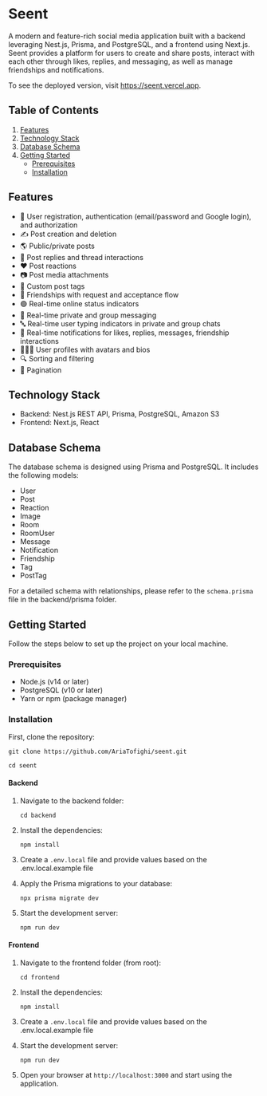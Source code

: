 # Seent

A modern and feature-rich social media application built with a backend leveraging Nest.js, Prisma, and PostgreSQL, and a frontend using Next.js. Seent provides a platform for users to create and share posts, interact with each other through likes, replies, and messaging, as well as manage friendships and notifications.

To see the deployed version, visit https://seent.vercel.app.

## Table of Contents

1. [Features](#features)
2. [Technology Stack](#technology-stack)
3. [Database Schema](#database-schema)
4. [Getting Started](#getting-started)
   - [Prerequisites](#prerequisites)
   - [Installation](#installation)

## Features

- 🔐 User registration, authentication (email/password and Google login), and authorization
- ✍️ Post creation and deletion
- 🌎 Public/private posts
- 💬 Post replies and thread interactions
- ❤️ Post reactions
- 📷 Post media attachments
- 🔖 Custom post tags
- 👥 Friendships with request and acceptance flow
- 🟢 Real-time online status indicators
- 📩 Real-time private and group messaging
- 🔤 Real-time user typing indicators in private and group chats
- 📢 Real-time notifications for likes, replies, messages, friendship interactions
- 🧑‍🤝‍🧑 User profiles with avatars and bios
- 🔍 Sorting and filtering
- 📄 Pagination

## Technology Stack

- Backend: Nest.js REST API, Prisma, PostgreSQL, Amazon S3
- Frontend: Next.js, React

## Database Schema

The database schema is designed using Prisma and PostgreSQL. It includes the following models:

- User
- Post
- Reaction
- Image
- Room
- RoomUser
- Message
- Notification
- Friendship
- Tag
- PostTag

For a detailed schema with relationships, please refer to the `schema.prisma` file in the backend/prisma folder.

## Getting Started

Follow the steps below to set up the project on your local machine.

### Prerequisites

- Node.js (v14 or later)
- PostgreSQL (v10 or later)
- Yarn or npm (package manager)

### Installation

First, clone the repository:

```git clone https://github.com/AriaTofighi/seent.git```


```cd seent```

#### Backend

1. Navigate to the backend folder:

   ```cd backend```

2. Install the dependencies:

   ```npm install```

3. Create a `.env.local` file and provide values based on the .env.local.example file

4. Apply the Prisma migrations to your database:

   ```npx prisma migrate dev```

5. Start the development server:

   ```npm run dev```

#### Frontend

1. Navigate to the frontend folder (from root):

   ```cd frontend```

2. Install the dependencies:

   ```npm install```

3. Create a `.env.local` file and provide values based on the .env.local.example file

4. Start the development server:

   ```npm run dev```

5. Open your browser at `http://localhost:3000` and start using the application.
